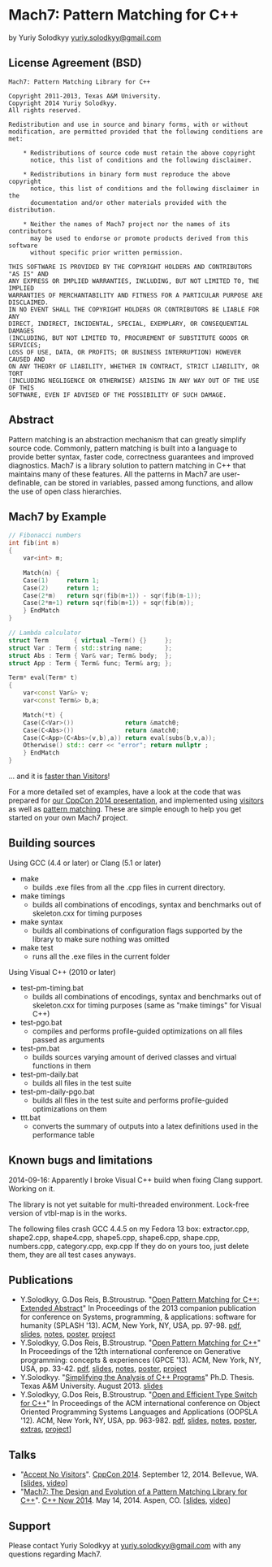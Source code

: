 Mach7: Pattern Matching for C++
===============================

by Yuriy Solodkyy <yuriy.solodkyy@gmail.com>


License Agreement (BSD)
-----------------------
```
Mach7: Pattern Matching Library for C++

Copyright 2011-2013, Texas A&M University.
Copyright 2014 Yuriy Solodkyy.
All rights reserved.

Redistribution and use in source and binary forms, with or without
modification, are permitted provided that the following conditions are met:

    * Redistributions of source code must retain the above copyright
      notice, this list of conditions and the following disclaimer.

    * Redistributions in binary form must reproduce the above copyright
      notice, this list of conditions and the following disclaimer in the
      documentation and/or other materials provided with the distribution.

    * Neither the names of Mach7 project nor the names of its contributors
      may be used to endorse or promote products derived from this software
      without specific prior written permission.

THIS SOFTWARE IS PROVIDED BY THE COPYRIGHT HOLDERS AND CONTRIBUTORS "AS IS" AND
ANY EXPRESS OR IMPLIED WARRANTIES, INCLUDING, BUT NOT LIMITED TO, THE IMPLIED
WARRANTIES OF MERCHANTABILITY AND FITNESS FOR A PARTICULAR PURPOSE ARE DISCLAIMED.
IN NO EVENT SHALL THE COPYRIGHT HOLDERS OR CONTRIBUTORS BE LIABLE FOR ANY
DIRECT, INDIRECT, INCIDENTAL, SPECIAL, EXEMPLARY, OR CONSEQUENTIAL DAMAGES
(INCLUDING, BUT NOT LIMITED TO, PROCUREMENT OF SUBSTITUTE GOODS OR SERVICES;
LOSS OF USE, DATA, OR PROFITS; OR BUSINESS INTERRUPTION) HOWEVER CAUSED AND
ON ANY THEORY OF LIABILITY, WHETHER IN CONTRACT, STRICT LIABILITY, OR TORT
(INCLUDING NEGLIGENCE OR OTHERWISE) ARISING IN ANY WAY OUT OF THE USE OF THIS
SOFTWARE, EVEN IF ADVISED OF THE POSSIBILITY OF SUCH DAMAGE.
```

Abstract
--------

Pattern matching is an abstraction mechanism that can greatly simplify source code.
Commonly, pattern matching is built into a language to provide better syntax, faster 
code, correctness guarantees and improved diagnostics. Mach7 is a library solution 
to pattern matching in C++ that maintains many of these features. All the patterns 
in Mach7 are user-definable, can be stored in variables, passed among functions, 
and allow the use of open class hierarchies.

Mach7 by Example
----------------
```C++
// Fibonacci numbers
int fib(int n)
{
    var<int> m;

    Match(n) {
    Case(1)     return 1;
    Case(2)     return 1;
    Case(2*m)   return sqr(fib(m+1)) - sqr(fib(m-1));
    Case(2*m+1) return sqr(fib(m+1)) + sqr(fib(m));
    } EndMatch
}

// Lambda calculator
struct Term       { virtual ~Term() {}     };
struct Var : Term { std::string name;      };
struct Abs : Term { Var& var; Term& body;  };
struct App : Term { Term& func; Term& arg; };

Term* eval(Term* t)
{
    var<const Var&> v; 
    var<const Term&> b,a;

    Match(*t) {
    Case(C<Var>())              return &match0;
    Case(C<Abs>())              return &match0;
    Case(C<App>(C<Abs>(v,b),a)) return eval(subs(b,v,a));
    Otherwise() std:: cerr << "error"; return nullptr ;
    } EndMatch
}
```

... and it is [faster than Visitors](https://parasol.tamu.edu/~yuriys/posters/Mach7.pdf)!

For a more detailed set of examples, have a look at the code that was prepared for 
[our CppCon 2014 presentation](http://bit.ly/AcceptNoVisitors),
and implemented using [visitors](https://github.com/solodon4/Mach7/blob/master/code/cppcon-visitors.cpp) as well as
[pattern matching](https://github.com/solodon4/Mach7/blob/master/code/cppcon-matching.cpp). These are simple enough
to help you get started on your own Mach7 project.

Building sources
----------------

Using GCC (4.4 or later) or Clang (5.1 or later)
 * make
    - builds .exe files from all the .cpp files in current directory.
 * make timings
    - builds all combinations of encodings, syntax and benchmarks out of 
      skeleton.cxx for timing purposes
 * make syntax
    - builds all combinations of configuration flags supported by the library to 
      make sure nothing was omitted
 * make test
    - runs all the .exe files in the current folder

Using Visual C++ (2010 or later)
 * test-pm-timing.bat
    - builds all combinations of encodings, syntax and benchmarks out of 
      skeleton.cxx for timing purposes (same as "make timings" for Visual C++)
 * test-pgo.bat
    - compiles and performs profile-guided optimizations on all files passed as 
      arguments
 * test-pm.bat
    - builds sources varying amount of derived classes and virtual functions in 
      them
 * test-pm-daily.bat
    - builds all files in the test suite
 * test-pm-daily-pgo.bat
    - builds all files in the test suite and performs profile-guided 
      optimizations on them
 * ttt.bat
    - converts the summary of outputs into a latex definitions used in the 
      performance table

Known bugs and limitations
--------------------------
2014-09-16: Apparently I broke Visual C++ build when fixing Clang support. Working on it.

The library is not yet suitable for multi-threaded environment. Lock-free version of vtbl-map is in the works.

The following files crash GCC 4.4.5 on my Fedora 13 box:
    extractor.cpp, shape2.cpp, shape4.cpp, shape5.cpp, shape6.cpp, shape.cpp, numbers.cpp, category.cpp, exp.cpp
If they do on yours too, just delete them, they are all test cases anyways.


Publications
------------

 * Y.Solodkyy, G.Dos Reis, B.Stroustrup. "[Open Pattern Matching for C++: Extended Abstract](https://parasol.tamu.edu/~yuriys/papers/OPM13EA.pdf)" In Proceedings of the 2013 companion publication for conference on Systems, programming, & applications: software for humanity (SPLASH '13). ACM, New York, NY, USA, pp. 97-98. [pdf](https://parasol.tamu.edu/~yuriys/papers/OPM13EA.pdf), [slides](https://parasol.tamu.edu/~yuriys/presentations/2013-10-27-GPCE-PatternMatching.pptx), [notes](https://parasol.tamu.edu/~yuriys/presentations/2013-10-27-GPCE-PatternMatching-Notes.pdf), [poster](https://parasol.tamu.edu/~yuriys/posters/Mach7.pdf), [project](http://parasol.tamu.edu/mach7/)
 * Y.Solodkyy, G.Dos Reis, B.Stroustrup. "[Open Pattern Matching for C++](https://parasol.tamu.edu/~yuriys/papers/OPM13.pdf)" In Proceedings of the 12th international conference on Generative programming: concepts & experiences (GPCE '13). ACM, New York, NY, USA, pp. 33-42. [pdf](https://parasol.tamu.edu/~yuriys/papers/OPM13.pdf), [slides](https://parasol.tamu.edu/~yuriys/presentations/2013-10-27-GPCE-PatternMatching.pptx), [notes](https://parasol.tamu.edu/~yuriys/presentations/2013-10-27-GPCE-PatternMatching-Notes.pdf), [poster](https://parasol.tamu.edu/~yuriys/posters/Mach7.pdf), [project](http://parasol.tamu.edu/mach7/)
 * Y.Solodkyy. "[Simplifying the Analysis of C++ Programs](https://parasol.tamu.edu/~yuriys/papers/SOLODKYY-DISSERTATION-2013.pdf)" Ph.D. Thesis. Texas A&M University. August 2013. [slides](https://parasol.tamu.edu/~yuriys/presentations/2013-05-22-PhdDefense.pptx)
 * Y.Solodkyy, G.Dos Reis, B.Stroustrup. "[Open and Efficient Type Switch for C++](https://parasol.tamu.edu/~yuriys/papers/TS12.pdf)" In Proceedings of the ACM international conference on Object Oriented Programming Systems Languages and Applications (OOPSLA '12). ACM, New York, NY, USA, pp. 963-982. [pdf](https://parasol.tamu.edu/~yuriys/papers/TS12.pdf), [slides](https://parasol.tamu.edu/~yuriys/presentations/2012-10-25-OOPSLA-TypeSwitch.pptx), [notes](https://parasol.tamu.edu/~yuriys/presentations/2012-10-25-OOPSLA-TypeSwitch-Notes.pdf), [poster](https://parasol.tamu.edu/~yuriys/posters/Mach7.pdf), [extras](https://parasol.tamu.edu/~yuriys/pm/), [project](http://parasol.tamu.edu/mach7/)]

Talks
-------------
 * "[Accept No Visitors](http://bit.ly/AcceptNoVisitorsVideo)". [CppCon 2014](http://cppcon.org/). September 12, 2014. Bellevue, WA. [[slides](http://bit.ly/AcceptNoVisitors), [video](http://bit.ly/AcceptNoVisitorsVideo)]
 * "[Mach7: The Design and Evolution of a Pattern Matching Library for C++](http://bit.ly/Mach7CppNowVideo)". [C++ Now 2014](http://cppnow.org). May 14, 2014. Aspen, CO. [[slides](http://bit.ly/Mach7CppNow), [video](http://bit.ly/Mach7CppNowVideo)]

Support
-------

Please contact Yuriy Solodkyy at yuriy.solodkyy@gmail.com with any questions regarding Mach7.

